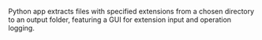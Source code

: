  Python app extracts files with specified extensions from a chosen directory to an output folder, featuring a GUI for extension input and operation logging.
